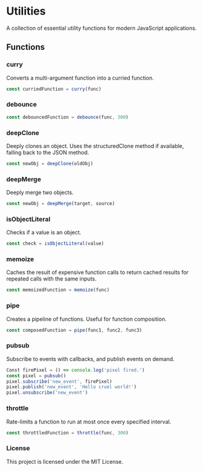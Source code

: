 # Utilities
A collection of essential utility functions for modern JavaScript applications.  

## Functions  

### curry
Converts a multi-argument function into a curried function.  
```javascript
const curriedFunction = curry(func)
```  

### debounce  
```javascript
const debouncedFunction = debounce(func, 300)
```  

### deepClone
Deeply clones an object. Uses the structuredClone method if available, falling back to the JSON method.  
```javascript
const newObj = deepClone(oldObj)
```  

### deepMerge
Deeply merge two objects. 
```javascript
const newObj = deepMerge(target, source)
```  

### isObjectLiteral
Checks if a value is an object.  
```javascript
const check = isObjectLiteral(value)
```  

### memoize
Caches the result of expensive function calls to return cached results for repeated calls with the same inputs.  
```javascript
const memoizedFunction = memoize(func)
```  

### pipe
Creates a pipeline of functions. Useful for function composition.  
```javascript
const composedFunction = pipe(func1, func2, func3)
```  

### pubsub
Subscribe to events with callbacks, and publish events on demand.
```javascript
Const firePixel = () => console.log('pixel fired.')
const pixel = pubsub()
pixel.subscribe('new_event', firePixel)
pixel.publish('new_event', 'Hello cruel world!')
pixel.unsubscribe('new_event')
```  

### throttle
Rate-limits a function to run at most once every specified interval.  
```javascript
const throttledFunction = throttle(func, 300)
```


### License
This project is licensed under the MIT License.

